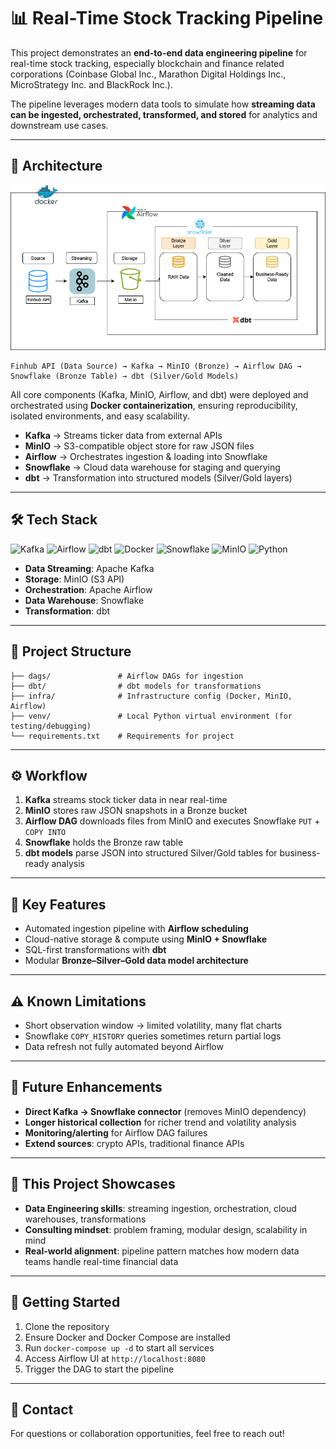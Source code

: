 # 📊 Real-Time Stock Tracking Pipeline

This project demonstrates an **end-to-end data engineering pipeline** for real-time stock tracking, especially blockchain and finance related corporations (Coinbase Global Inc., Marathon Digital Holdings Inc., MicroStrategy Inc. and BlackRock Inc.).

The pipeline leverages modern data tools to simulate how **streaming data can be ingested, orchestrated, transformed, and stored** for analytics and downstream use cases.

---

## 🚀 Architecture

![Architecture Diagram](./realtime_stock.drawio.png)

```
Finhub API (Data Source) → Kafka → MinIO (Bronze) → Airflow DAG → Snowflake (Bronze Table) → dbt (Silver/Gold Models)
```

All core components (Kafka, MinIO, Airflow, and dbt) were deployed and orchestrated using **Docker containerization**, ensuring reproducibility, isolated environments, and easy scalability.

- **Kafka** → Streams ticker data from external APIs
- **MinIO** → S3-compatible object store for raw JSON files
- **Airflow** → Orchestrates ingestion & loading into Snowflake
- **Snowflake** → Cloud data warehouse for staging and querying
- **dbt** → Transformation into structured models (Silver/Gold layers)

---

## 🛠️ Tech Stack

<p align="left">
<img src="https://cdn.simpleicons.org/apachekafka/231F20" width="50" height="50" alt="Kafka"/>
<img src="https://cdn.simpleicons.org/apacheairflow/017CEE" width="50" height="50" alt="Airflow"/>
<img src="https://cdn.simpleicons.org/dbt/FF694B" width="50" height="50" alt="dbt"/>
<img src="https://cdn.simpleicons.org/docker/2496ED" width="50" height="50" alt="Docker"/>
<img src="https://cdn.simpleicons.org/snowflake/29B5E8" width="50" height="50" alt="Snowflake"/>
<img src="https://cdn.simpleicons.org/minio/C72E49" width="50" height="50" alt="MinIO"/>
<img src="https://cdn.simpleicons.org/python/3776AB" width="50" height="50" alt="Python"/>
</p>

- **Data Streaming**: Apache Kafka
- **Storage**: MinIO (S3 API)
- **Orchestration**: Apache Airflow
- **Data Warehouse**: Snowflake
- **Transformation**: dbt

---

## 📂 Project Structure

```
├── dags/               # Airflow DAGs for ingestion
├── dbt/                # dbt models for transformations
├── infra/              # Infrastructure config (Docker, MinIO, Airflow)
├── venv/               # Local Python virtual environment (for testing/debugging)
└── requirements.txt    # Requirements for project
```

---

## ⚙️ Workflow

1. **Kafka** streams stock ticker data in near real-time
2. **MinIO** stores raw JSON snapshots in a Bronze bucket
3. **Airflow DAG** downloads files from MinIO and executes Snowflake `PUT` + `COPY INTO`
4. **Snowflake** holds the Bronze raw table
5. **dbt models** parse JSON into structured Silver/Gold tables for business-ready analysis

---

## 📌 Key Features

- Automated ingestion pipeline with **Airflow scheduling**
- Cloud-native storage & compute using **MinIO + Snowflake**
- SQL-first transformations with **dbt**
- Modular **Bronze–Silver–Gold data model architecture**

---

## ⚠️ Known Limitations

- Short observation window → limited volatility, many flat charts
- Snowflake `COPY_HISTORY` queries sometimes return partial logs
- Data refresh not fully automated beyond Airflow

---

## 🔮 Future Enhancements

- **Direct Kafka → Snowflake connector** (removes MinIO dependency)
- **Longer historical collection** for richer trend and volatility analysis
- **Monitoring/alerting** for Airflow DAG failures
- **Extend sources**: crypto APIs, traditional finance APIs

---

## 🎯 This Project Showcases

- **Data Engineering skills**: streaming ingestion, orchestration, cloud warehouses, transformations
- **Consulting mindset**: problem framing, modular design, scalability in mind
- **Real-world alignment**: pipeline pattern matches how modern data teams handle real-time financial data

---

## 📖 Getting Started

1. Clone the repository
2. Ensure Docker and Docker Compose are installed
3. Run `docker-compose up -d` to start all services
4. Access Airflow UI at `http://localhost:8080`
5. Trigger the DAG to start the pipeline

---

## 📧 Contact

For questions or collaboration opportunities, feel free to reach out!
